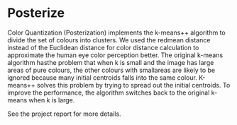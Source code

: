# Posterize

Color Quantization (Posterization) implements the k-means++ algorithm to divide the set of colours into  clusters.   We  used  the  redmean  distance instead  of  the  Euclidean  distance  for  color  distance calculation to approximate the human eye color perception better.  The original k-means algorithm hasthe problem that when k is small and the image has large areas of pure colours, the other colours with smallareas are likely to be ignored because many initial centroids falls into the same colour. K-means++ solves this problem by trying to spread out the initial centroids.  To improve the performance, the algorithm switches back to the original k-means when k is large.

See the project report for more details.
